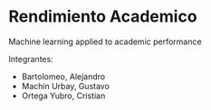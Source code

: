 # Rendimiento Academico
Machine learning applied to academic performance

Integrantes:
* Bartolomeo, Alejandro
* Machín Urbay, Gustavo
* Ortega Yubro, Cristian
